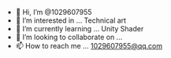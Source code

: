 - 👋 Hi, I’m @1029607955
- 👀 I’m interested in ...                 Technical art
- 🌱 I’m currently learning ...            Unity Shader
- 💞️ I’m looking to collaborate on ...     
- 📫 How to reach me ...                   1029607955@qq.com

<!---
1029607955/1029607955 is a ✨ special ✨ repository because its `README.md` (this file) appears on your GitHub profile.
You can click the Preview link to take a look at your changes.
--->
